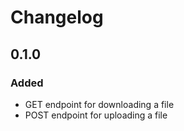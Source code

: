 # Changelog

## 0.1.0

### Added
- GET endpoint for downloading a file
- POST endpoint for uploading a file
